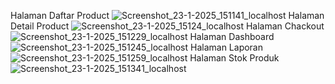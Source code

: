Halaman Daftar Product
![Screenshot_23-1-2025_151141_localhost](https://github.com/user-attachments/assets/8e45a31e-82b1-4798-8f4a-8debd4c57962)
Halaman Detail Product
![Screenshot_23-1-2025_15124_localhost](https://github.com/user-attachments/assets/1cbca3ac-73be-4e3a-9586-dc19c02914e4)
Halaman Chackout
![Screenshot_23-1-2025_151229_localhost](https://github.com/user-attachments/assets/020af336-e7f3-4131-878a-17cc040bec17)
Halaman Dashboard
![Screenshot_23-1-2025_151245_localhost](https://github.com/user-attachments/assets/ff366775-61f1-4e98-9c12-59791e60a210)
Halaman Laporan
![Screenshot_23-1-2025_151259_localhost](https://github.com/user-attachments/assets/920b8e72-8d2a-46a9-9ccf-c70ed2561a24)
Halaman Stok Produk
![Screenshot_23-1-2025_151341_localhost](https://github.com/user-attachments/assets/3ec58620-a4ea-4e25-b1ff-298dd3118f40)
